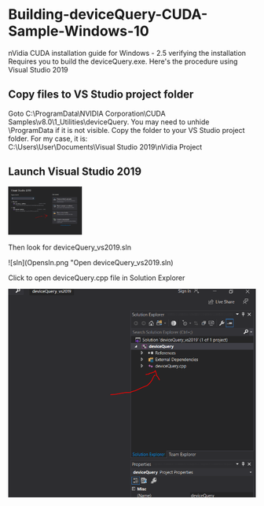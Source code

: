 # Building-deviceQuery-CUDA-Sample-Windows-10

nVidia CUDA installation guide for Windows - 2.5 verifying the installation  
Requires you to build the deviceQuery.exe.  Here's the procedure using Visual Studio 2019

## Copy files to VS Studio project folder
Goto C:\ProgramData\NVIDIA Corporation\CUDA Samples\v8.0\1_Utilities\deviceQuery.  You may need to unhide \ProgramData if it is not visible.
Copy the folder to your VS Studio project folder.  For my case, it is:  
C:\Users\User\Documents\Visual Studio 2019\nVidia Project

## Launch Visual Studio 2019

<img src="LauchVS.PNG" width="150">

Then look for deviceQuery_vs2019.sln

![sln](Opensln.png "Open deviceQuery_vs2019.sln)

Click to open deviceQuery.cpp file in Solution Explorer

![open cpp](Opencpp.png "Open deviceQuery.cpp")

